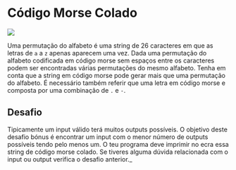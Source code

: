 # Código Morse Colado
![](https://img.shields.io/badge/-HARD-red.svg?style=for-the-badge)

Uma permutação do alfabeto é uma string de 26 caracteres em que as letras de `a` a `z` apenas aparecem uma vez.
Dada uma permutação do alfabeto codificada em código morse sem espaços entre os caracteres podem ser encontradas várias permutações do mesmo alfabeto. Tenha em conta que a string em código morse pode gerar mais que uma permutação do alfabeto. É necessário também referir que uma letra em código morse e composta por uma combinação de `.` e `-`.

## Desafio

Tipicamente um input válido terá muitos outputs possíveis. O objetivo deste desafio bónus é encontrar um input com o menor número de outputs possíveis tendo pelo menos um.
O teu programa deve imprimir no ecra essa string de código morse colado.
Se tiveres alguma dúvida relacionada com o input ou output verifica o desafio anterior._

